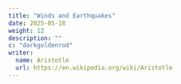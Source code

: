 ```yaml
---
title: "Winds and Earthquakes"
date: 2025-05-18
weight: 12
description: ""
c: "darkgoldenrod"
writer:
  name: Aristotle 
  url: https://en.wikipedia.org/wiki/Aristotle
---
```


